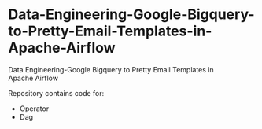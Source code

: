 # Data-Engineering-Google-Bigquery-to-Pretty-Email-Templates-in-Apache-Airflow
Data Engineering-Google Bigquery to Pretty Email Templates in Apache Airflow

Repository contains code for:
- Operator
- Dag
